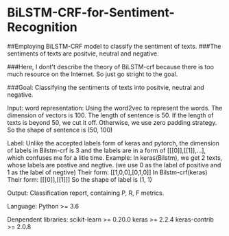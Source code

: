 # BiLSTM-CRF-for-Sentiment-Recognition
##Employing BiLSTM-CRF model to classify the sentiment of texts. 
###The sentiments of texts are positvie, neutral and negative.

###Here, I dont't describe the theory of BiLSTM-crf because there is too much resource on the Internet. So just go stright to the goal.

###Goal: Classifying the sentiments of texts into positvie, neutral and negative.

Input:
word representation: Using the word2vec to represent the words. The dimension of vectors is 100. The length of sentence is 50. If the length of texts is beyond 50, we cut it off. Otherwise, we use zero padding strategy.
So the shape of sentence is (50, 100)

Label:
Unlike the accepted labels form of keras and pytorch, the dimension of labels in Bilstm-crf is 3 and the labels are in a form of [[[0]],[[1]],...], which confuses me for a litle time. 
Example:
In keras(Bilstm), we get 2 texts, whose labels are postive and negtive. (we use 0 as the label of positive and 1 as the label of negtive)
Their form: [[1,0,0],[0,1,0]]
In Bilstm-crf(keras)
Their form: [[[0]],[[1]]]
So the shape of label is (1, 1)

Output:
Classification report, containing P, R, F metrics.

Language:
Python >= 3.6

Denpendent libraries:
scikit-learn >= 0.20.0
keras >= 2.2.4
keras-contrib >= 2.0.8
